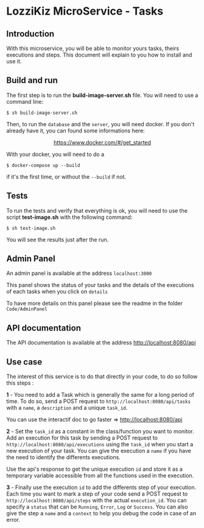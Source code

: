 # LozziKiz MicroService - Tasks
## Introduction
With this microservice, you will be able to monitor yours tasks, theirs executions and steps.
This document will explain to you how to install and use it.

## Build and run
The first step is to run the **build-image-server.sh** file. You will need to use a command line:
```
$ sh build-image-server.sh
```

Then, to run the `database` and the `server`, you will need docker. If you don't already have it, you can found some informations here:

<center> <a href="https://www.docker.com/#/get_started"> https://www.docker.com/#/get_started </a> </center>

With your docker, you will need to do a
```
$ docker-compose up --build
```
if it's the first time, or without the ``` --build ``` if not.

## Tests
To run the tests and verify that everything is ok, you will need to use the script **test-image.sh** with the following command:

``` 
$ sh test-image.sh
```
You will see the results just after the run.

## Admin Panel

An admin panel is available at the address `localhost:3000` 

This panel shows the status of your tasks and the details of the executions of each tasks when you click on `details` 

To have more details on this panel please see the readme in the folder `Code/AdminPanel`

## API documentation

The API documentation is available at the address [http://localhost:8080/api](http://localhost:8080/api)

## Use case


The interest of this service is to do that directly in your code, to do so follow this steps :

**1** - You need to add a Task which is generally the same for a long period of time. To do so, send a POST request to `http://localhost:8080/api/tasks` with a `name`, a `description` and a unique `task_id`.

You can use the interactif doc to go faster => [http://localhost:8080/api](http://localhost:8080/api)

**2** - Set the `task_id` as a constant in the class/function you want to monitor. Add an execution for this task by sending a POST request to `http://localhost:8080/api/executions` using the `task_id` when you start a new execution of your task. You can give the execution a `name` if you have the need to identify the differents executions.

Use the api's response to get the unique execution `id` and store it as a temporary variable accessible from all the functions used in the execution.

**3** - Finally use the execution `id` to add the differents step of your execution. Each time you want to mark a step of your code send a POST request to `http://localhost:8080/api/steps` with the actual `execution_id`. You can specify a `status` that can be `Running`, `Error`, `Log` or `Success`. You can also give the step a `name` and a `context` to help you debug the code in case of an error.

